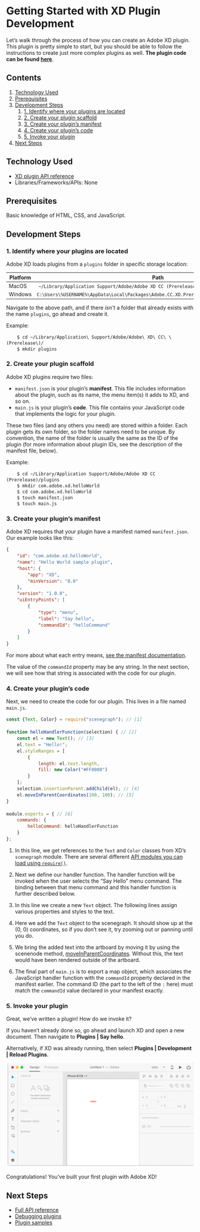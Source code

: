 # Getting Started with XD Plugin Development

Let’s walk through the process of how you can create an Adobe XD plugin. This plugin is pretty simple to start, but you should be able to follow the instructions to create just more complex plugins as well. **The plugin code can be found [here](https://github.com/AdobeXD/Plugin-Samples/tree/master/getting-started)**.


<!-- doctoc command config: -->
<!-- $ doctoc ./readme.md --title "## Contents" --entryprefix 1. --gitlab --maxlevel 3 -->

<!-- START doctoc generated TOC please keep comment here to allow auto update -->
<!-- DON'T EDIT THIS SECTION, INSTEAD RE-RUN doctoc TO UPDATE -->
## Contents

1. [Technology Used](#technology-used)
1. [Prerequisites](#prerequisites)
1. [Development Steps](#development-steps)
    1. [1. Identify where your plugins are located](#1-identify-where-your-plugins-are-located)
    1. [2. Create your plugin scaffold](#2-create-your-plugin-scaffold)
    1. [3. Create your plugin’s manifest](#3-create-your-plugins-manifest)
    1. [4. Create your plugin’s code](#4-create-your-plugins-code)
    1. [5. Invoke your plugin](#5-invoke-your-plugin)
1. [Next Steps](#next-steps)

<!-- END doctoc generated TOC please keep comment here to allow auto update -->

## Technology Used
- [XD plugin API reference](https://adobe-xd.gitbook.io/plugin-api-reference)
- Libraries/Frameworks/APIs: None

## Prerequisites
Basic knowledge of HTML, CSS, and JavaScript.

## Development Steps

### 1. Identify where your plugins are located

Adobe XD loads plugins from a `plugins` folder in specific storage location:

| Platform      | Path          |
| ------------- |:-------------:|
| MacOS         | `~/Library/Application Support/Adobe/Adobe XD CC (Prerelease)/` (note: `~/Library`, not `/Library`) |
| Windows       | `C:\Users\%USERNAME%\AppData\Local\Packages\Adobe.CC.XD.Prerelease_adky2gkssdxte\LocalState\`       |

Navigate to the above path, and if there _isn’t_ a folder that already exists with the name `plugins`, go ahead and create it. 

Example:

```shell
    $ cd ~/Library/Application\ Support/Adobe/Adobe\ XD\ CC\ \(Prerelease\)/
    $ mkdir plugins
```

### 2. Create your plugin scaffold

Adobe XD plugins require two files:

*   `manifest.json` is your plugin’s **manifest**. This file includes information about the plugin, such as its name, the menu item(s) it adds to XD, and so on.
*   `main.js` is your plugin’s **code**. This file contains your JavaScript code that implements the logic for your plugin.

These two files (and any others you need) are stored within a folder. Each plugin gets its own folder, so the folder names need to be unique.  By convention, the name of the folder is usually the same as the ID of the plugin (for more information about plugin IDs, see the description of the manifest file, below). 

Example:

```shell
    $ cd ~/Library/Application Support/Adobe/Adobe XD CC (Prerelease)/plugins
    $ mkdir com.adobe.xd.helloWorld
    $ cd com.adobe.xd.helloWorld
    $ touch manifest.json
    $ touch main.js
``` 

### 3. Create your plugin’s manifest

Adobe XD requires that your plugin have a manifest named `manifest.json`. Our example looks like this:

```json
{
    "id": "com.adobe.xd.helloWorld",
    "name": "Hello World sample plugin",
    "host": {
        "app": "XD",
        "minVersion": "8.0"
    },
    "version": "1.0.0",
    "uiEntryPoints": [
        {
            "type": "menu",
            "label": "Say hello",
            "commandId": "helloCommand"
        }
    ]
}
``` 

For more about what each entry means, [see the manifest documentation](https://adobe-xd.gitbook.io/plugin-api-reference/getting-started/index-1/manifest).

The value of the `commandId` property may be any string. In the next section, we will see how that string is associated with the code for our plugin.

### 4. Create your plugin’s code

Next, we need to create the code for our plugin. This lives in a file named `main.js`.
```js
const {Text, Color} = require("scenegraph"); // [1]

function helloHandlerFunction(selection) { // [2]
    const el = new Text(); // [3]
    el.text = "Hello!";
    el.styleRanges = [
        {
            length: el.text.length,
            fill: new Color("#FF0000")
        }
    ];
    selection.insertionParent.addChild(el); // [4]
    el.moveInParentCoordinates(100, 100); // [5]
}

module.exports = { // [6]
    commands: {
        helloCommand: helloHandlerFunction
    }
};
``` 

1.  In this line, we get references to the `Text` and `Color` classes from XD’s `scenegraph` module. There are several different [API modules you can load using `require()`](https://adobe-xd.gitbook.io/plugin-api-reference).
    
2.  Next we define our handler function. The handler function will be invoked when the user selects the “Say Hello” menu command.  The binding between that menu command and this handler function is further described below.
    
3.  In this line we create a new `Text` object. The following lines assign various properties and styles to the text.
    
4.  Here we add the `Text` object to the scenegraph. It should show up at the (0, 0) coordinates, so if you don’t see it, try zooming out or panning until you do.

5.  We bring the added text into the artboard by moving it by using the scenenode method, [moveInParentCoordinates](https://adobe-xd.gitbook.io/plugin-api-reference/xd-api-reference/scenegraph#scenenode-moveinparentcoordinates-deltax-deltay). Without this, the text would have been rendered outside of the artboard.

6.  The final part of `main.js` is to export a map object, which associates the JavaScript handler function with the `commandId` property declared in the manifest earlier. The command ID (the part to the left of the `:` here) must match the `commandId` value declared in your manifest exactly.
    

### 5. Invoke your plugin

Great, we’ve written a plugin! How do we invoke it? 

If you haven’t already done so, go ahead and launch XD and open a new document. Then navigate to **Plugins | Say hello**.

Alternatively, if XD was already running, then select **Plugins | Development | Reload Plugins**.

![It worked!](/.meta/readme-assets/on-canvas.png)

Congratulations! You’ve built your first plugin with Adobe XD!

## Next Steps

- [Full API reference](https://adobe-xd.gitbook.io/plugin-api-reference)
- [Debugging plugins](https://adobe-xd.gitbook.io/plugin-guides/getting-started/debugging-guide)
- [Plugin samples](https://github.com/AdobeXD/Plugin-Samples)
